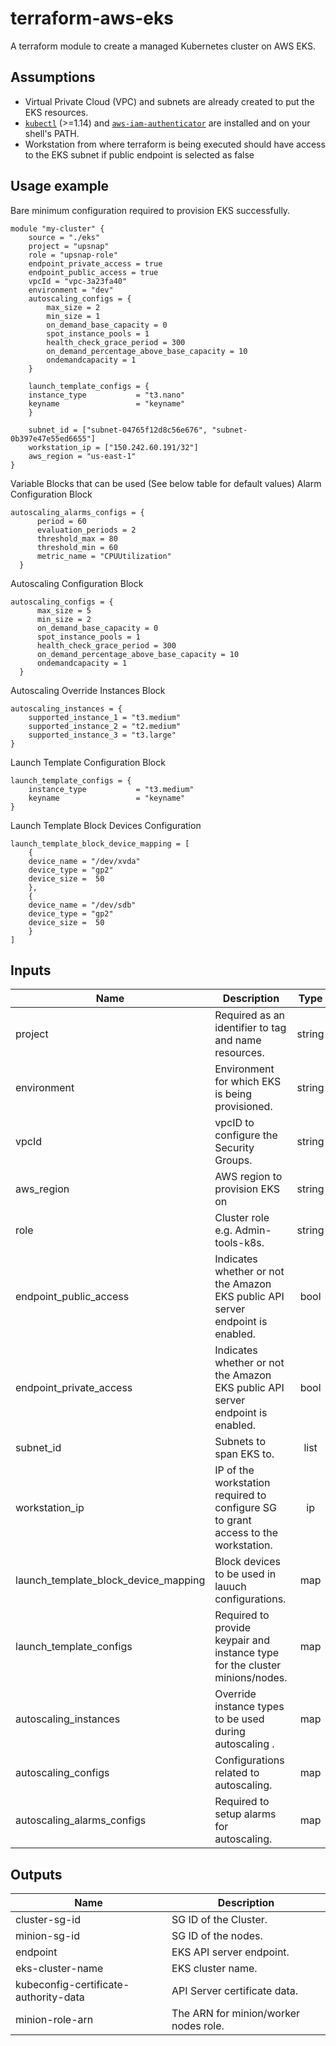 # terraform-aws-eks

A terraform module to create a managed Kubernetes cluster on AWS EKS.

## Assumptions

* Virtual Private Cloud (VPC) and subnets are already created to put the EKS resources.
* [`kubectl`](https://kubernetes.io/docs/tasks/tools/install-kubectl/#install-kubectl) (>=1.14) and [`aws-iam-authenticator`](https://github.com/kubernetes-sigs/aws-iam-authenticator#4-set-up-kubectl-to-use-authentication-tokens-provided-by-aws-iam-authenticator-for-kubernetes) are installed and on your shell's PATH.
* Workstation from where terraform is being executed should have access to the EKS subnet if public endpoint is selected as false 

## Usage example

Bare minimum configuration required to provision EKS successfully.

```hcl
module "my-cluster" {
    source = "./eks"
    project = "upsnap"
    role = "upsnap-role"
    endpoint_private_access = true
    endpoint_public_access = true
    vpcId = "vpc-3a23fa40"
    environment = "dev"
    autoscaling_configs = {
        max_size = 2
        min_size = 1
        on_demand_base_capacity = 0
        spot_instance_pools = 1
        health_check_grace_period = 300
        on_demand_percentage_above_base_capacity = 10
        ondemandcapacity = 1
    }

    launch_template_configs = {
    instance_type           = "t3.nano"
    keyname                 = "keyname"
    }

    subnet_id = ["subnet-04765f12d8c56e676", "subnet-0b397e47e55ed6655"]
    workstation_ip = ["150.242.60.191/32"]
    aws_region = "us-east-1"
}
```
Variable Blocks that can be used (See below table for default values)
Alarm Configuration Block
```hcl
autoscaling_alarms_configs = {
      period = 60
      evaluation_periods = 2
      threshold_max = 80
      threshold_min = 60
      metric_name = "CPUUtilization"
  }
```

Autoscaling Configuration Block
```hcl
autoscaling_configs = {
      max_size = 5
      min_size = 2
      on_demand_base_capacity = 0
      spot_instance_pools = 1
      health_check_grace_period = 300
      on_demand_percentage_above_base_capacity = 10
      ondemandcapacity = 1
  }
```

Autoscaling Override Instances Block
```hcl
autoscaling_instances = {
    supported_instance_1 = "t3.medium"
    supported_instance_2 = "t2.medium"
    supported_instance_3 = "t3.large"
}
```

Launch Template Configuration Block
```hcl
launch_template_configs = {
    instance_type           = "t3.medium"
    keyname                 = "keyname"
} 
```

Launch Template Block Devices Configuration
```hcl
launch_template_block_device_mapping = [
    {
    device_name = "/dev/xvda"
    device_type = "gp2"
    device_size =  50
    },
    {
    device_name = "/dev/sdb"
    device_type = "gp2"
    device_size =  50
    }
]

```
<!-- BEGINNING OF PRE-COMMIT-TERRAFORM DOCS HOOK -->
## Inputs

| Name | Description | Type | Default | Required |
|------|-------------|:----:|:-----:|:-----:|
| project | Required as an identifier to tag and name resources. | string | `"upsnap-platform"` | yes |
| environment | Environment for which EKS is being provisioned. | string | `"dev"` | yes |
| vpcId | vpcID to configure the Security Groups. | string | `` | yes |
| aws_region | AWS region to provision EKS on | string | `"eu-west-1"` | no |
| role | Cluster role e.g. Admin-tools-k8s. | string | `"apps-k8s"` | no |
| endpoint\_public\_access | Indicates whether or not the Amazon EKS public API server endpoint is enabled. | bool | `"false"` | no |
| endpoint\_private\_access | Indicates whether or not the Amazon EKS public API server endpoint is enabled. | bool | `"true"` | no |
| subnet\_id | Subnets to span EKS to. | list | `""` | yes |
| workstation\_ip | IP of the workstation required to configure SG to grant access to the workstation. | ip | `""` | yes |
| launch\_template\_block\_device\_mapping | Block devices to be used in lauuch configurations. | map | n/a | no |
| launch\_template\_configs | Required to provide keypair and instance type for the cluster minions/nodes. | map | `""` | yes |
| autoscaling\_instances | Override instance types to be used during autoscaling . | map | `""` | no |
| autoscaling\_configs | Configurations related to autoscaling. | map | `""` | no |
| autoscaling\_alarms\_configs | Required to setup alarms for autoscaling. | map | `""` | no |

## Outputs

| Name | Description |
|------|-------------|
| cluster-sg-id | SG ID of the Cluster. |
| minion-sg-id | SG ID of the nodes. |
| endpoint | EKS API server endpoint. |
| eks-cluster-name | EKS cluster name. |
| kubeconfig-certificate-authority-data | API Server certificate data. |
| minion-role-arn | The ARN for minion/worker nodes role. |

